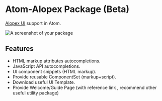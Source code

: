 # Atom-Alopex Package (Beta)

[Alopex UI](http://ui.alopex.io) support in Atom.

![A screenshot of your package](http://ui.alopex.io/2.3/images/alopex_header_img.png)
## Features
 - HTML markup attributes autocompletions.
 - JavaScript API autocompletions.
 - UI component snippets (HTML markup).
 - Provide reusable ComponentSet (markup+script).
 - Download useful UI Template.
 - Provide Welcome/Guide Page (with reference link , recommend other useful utility package)
